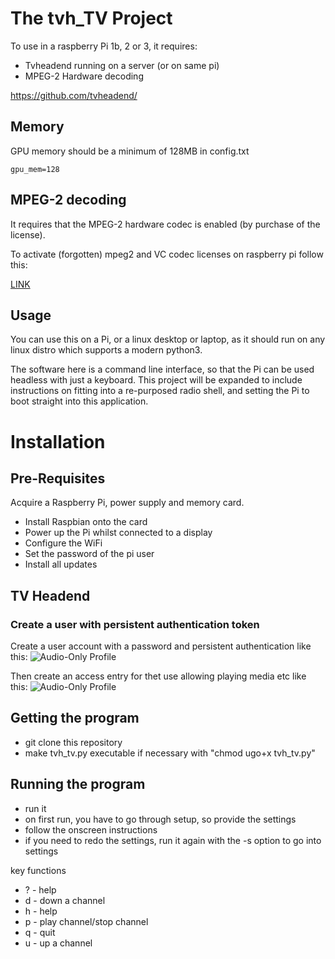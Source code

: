 # The tvh_TV Project

To use in a raspberry Pi 1b, 2 or 3, it requires:

+ Tvheadend running on a server (or on same pi)
+ MPEG-2 Hardware decoding 

https://github.com/tvheadend/

## Memory

GPU memory should be a minimum of 128MB in config.txt

    gpu_mem=128
    
## MPEG-2 decoding

It requires that the MPEG-2 hardware codec is enabled (by
purchase of the license). 

To activate (forgotten) mpeg2 and VC codec licenses on raspberry pi follow this:

[LINK](https://github.com/suuhm/raspi_mpeg_license_patch.sh)


## Usage

You can use this on a Pi, or a linux desktop or laptop, as it should run on
any linux distro which supports a modern python3.

The software here is a command line interface, so that the Pi can be used
headless with just a keyboard. This project will be expanded to include
instructions on fitting into a re-purposed radio shell, and setting the
Pi to boot straight into this application.


# Installation

## Pre-Requisites

Acquire a Raspberry Pi, power supply and memory card. 

* Install Raspbian onto the card
* Power up the Pi whilst connected to a display
* Configure the WiFi
* Set the password of the pi user
* Install all updates


## TV Headend

### Create a user with persistent authentication token

Create a user account with a password and persistent authentication like this:
![Audio-Only Profile](https://raw.githubusercontent.com/speculatrix/tvh_radio/master/tvh-user-entry.png)

Then create an access entry for thet use allowing playing media etc like this:
![Audio-Only Profile](https://raw.githubusercontent.com/speculatrix/tvh_radio/master/tvh-access-entry.png)



## Getting the program

* git clone this repository
* make tvh_tv.py executable if necessary with "chmod ugo+x tvh_tv.py"


## Running the program

* run it
* on first run, you have to go through setup, so provide the settings
* follow the onscreen instructions
* if you need to redo the settings, run it again with the -s option to go into settings


key functions

* ? - help
* d - down a channel
* h - help
* p - play channel/stop channel
* q - quit
* u - up a channel


